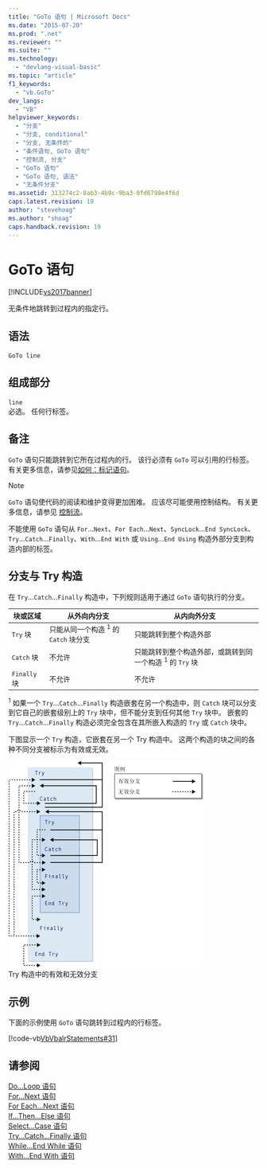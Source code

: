 ```yaml
---
title: "GoTo 语句 | Microsoft Docs"
ms.date: "2015-07-20"
ms.prod: ".net"
ms.reviewer: ""
ms.suite: ""
ms.technology: 
  - "devlang-visual-basic"
ms.topic: "article"
f1_keywords: 
  - "vb.GoTo"
dev_langs: 
  - "VB"
helpviewer_keywords: 
  - "分支"
  - "分支, conditional"
  - "分支, 无条件的"
  - "条件语句, GoTo 语句"
  - "控制流, 分支"
  - "GoTo 语句"
  - "GoTo 语句, 语法"
  - "无条件分支"
ms.assetid: 313274c2-8ab3-4b9c-9ba3-0fd6798e4f6d
caps.latest.revision: 19
author: "stevehoag"
ms.author: "shoag"
caps.handback.revision: 19
---
```

# GoTo 语句
[!INCLUDE[vs2017banner](../../../visual-basic/includes/vs2017banner.md)]

无条件地跳转到过程内的指定行。  
  
## 语法  
  
```  
GoTo line  
```  
  
## 组成部分  
 `line`  
 必选。  任何行标签。  
  
## 备注  
 `GoTo` 语句只能跳转到它所在过程内的行。  该行必须有 `GoTo` 可以引用的行标签。  有关更多信息，请参见[如何：标记语句](../../../visual-basic/programming-guide/program-structure/how-to-label-statements.md)。  
  
> [!NOTE]
>  `GoTo` 语句使代码的阅读和维护变得更加困难。  应该尽可能使用控制结构。  有关更多信息，请参见 [控制流](../../../visual-basic/programming-guide/language-features/control-flow/index.md)。  
  
 不能使用 `GoTo` 语句从 `For`...`Next`、`For Each`...`Next`、`SyncLock`...`End SyncLock`、`Try`...`Catch`...`Finally`、`With`...`End With` 或 `Using`...`End Using` 构造外部分支到构造内部的标签。  
  
## 分支与 Try 构造  
 在 `Try`...`Catch`...`Finally` 构造中，下列规则适用于通过 `GoTo` 语句执行的分支。  
  
|块或区域|从外向内分支|从内向外分支|  
|----------|------------|------------|  
|`Try` 块|只能从同一个构造 <sup>1</sup> 的 `Catch` 块分支|只能跳转到整个构造外部|  
|`Catch` 块|不允许|只能跳转到整个构造外部，或跳转到同一个构造 <sup>1</sup> 的 `Try` 块|  
|`Finally` 块|不允许|不允许|  
  
 <sup>1</sup> 如果一个 `Try`...`Catch`...`Finally` 构造嵌套在另一个构造中，则 `Catch` 块可以分支到它自己的嵌套级别上的 `Try` 块中，但不能分支到任何其他 `Try` 块中。  嵌套的 `Try`...`Catch`...`Finally` 构造必须完全包含在其所嵌入构造的 `Try` 或 `Catch` 块中。  
  
 下图显示一个 `Try` 构造，它嵌套在另一个 Try 构造中。  这两个构造的块之间的各种不同分支被标示为有效或无效。  
  
 ![Try 结构分支示意图](../../../visual-basic/language-reference/statements/media/trybranching.gif "TryBranching")  
Try 构造中的有效和无效分支  
  
## 示例  
 下面的示例使用 `GoTo` 语句跳转到过程内的行标签。  
  
 [!code-vb[VbVbalrStatements#31](../../../visual-basic/language-reference/error-messages/codesnippet/VisualBasic/goto-statement_1.vb)]  
  
## 请参阅  
 [Do...Loop 语句](../../../visual-basic/language-reference/statements/do-loop-statement.md)   
 [For...Next 语句](../../../visual-basic/language-reference/statements/for-next-statement.md)   
 [For Each...Next 语句](../../../visual-basic/language-reference/statements/for-each-next-statement.md)   
 [If...Then...Else 语句](../../../visual-basic/language-reference/statements/if-then-else-statement.md)   
 [Select...Case 语句](../../../visual-basic/language-reference/statements/select-case-statement.md)   
 [Try...Catch...Finally 语句](../../../visual-basic/language-reference/statements/try-catch-finally-statement.md)   
 [While...End While 语句](../../../visual-basic/language-reference/statements/while-end-while-statement.md)   
 [With...End With 语句](../../../visual-basic/language-reference/statements/with-end-with-statement.md)